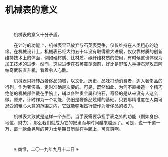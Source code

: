 # 机械表的意义

&emsp;&emsp;

&emsp;&emsp;机械表的意义十分矛盾。

&emsp;&emsp;在计时的功能上，机械表早已放弃与石英表竞争，仅仅维持在人类粗心的边缘。在机械设计上，机械表已经大约五十年没有取得重大进展，仅仅靠材质的创新维持技术上的体面，例如硅材质、钛材质、碳纤维材质的使用，有时候这也体现为加工技术的进步。然而，这些进步在石英震荡面前，好比是野蛮人手持石斧攻击阿帕奇武装直升机，看着令人心酸。

&emsp;&emsp;机械表只好转战奢侈品领域，以文化、历史、品味打动消费者，迈入奢侈品的行列。作为奢侈品，走时准确是次要的。可是，既然如此，为何不直接造一个精巧绝伦的机械部件戴在手腕上，辅以各种贵金属和钻石，奇怪的是从来没有人这么做。原来，计时作为一个功能，仍旧是奢侈品炫耀的基础。只要那精准度在人类可忍受的粗心大意的范围之内，它就能够坦然行使作为奢侈品的权力。

&emsp;&emsp;机械表大致就是这样一个东西。当手表需要承担手表之外的功能（例如身份、地位、财力），那么我们就成为它的奴隶而与时间越来越远了。可是，说一千道一万，戴一款金晃晃的劳力士星期日历型在手腕上，可真爽啊。

&emsp;&emsp;

&emsp;&emsp;※ 商惟，二〇一九年九月十二日 ※